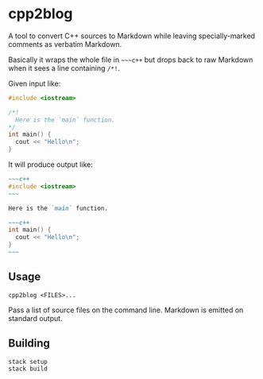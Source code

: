# cpp2blog

A tool to convert C++ sources to Markdown while leaving specially-marked
comments as verbatim Markdown.

Basically it wraps the whole file in `~~~c++` but drops back to raw Markdown
when it sees a line containing `/*!`.

Given input like:

~~~c++
#include <iostream>

/*!
  Here is the `main` function.
*/
int main() {
  cout << "Hello\n";
}
~~~

It will produce output like:

~~~~markdown
~~~c++
#include <iostream>
~~~

Here is the `main` function.

~~~c++
int main() {
  cout << "Hello\n";
}
~~~
~~~~

## Usage

~~~
cpp2blog <FILES>...
~~~

Pass a list of source files on the command line. Markdown is emitted on standard
output.

## Building

~~~
stack setup
stack build
~~~
